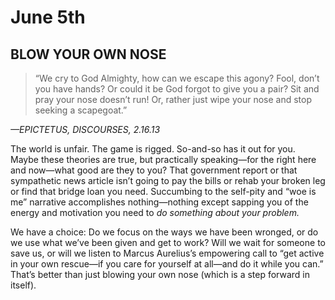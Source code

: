 # June 5th
## BLOW YOUR OWN NOSE

> “We cry to God Almighty, how can we escape this agony? Fool, don’t you have hands? Or could it be God forgot to give you a pair? Sit and pray your nose doesn’t run! Or, rather just wipe your nose and stop seeking a scapegoat.”

*—EPICTETUS, DISCOURSES, 2.16.13*

The world is unfair. The game is rigged. So-and-so has it out for you. Maybe these theories are true, but practically speaking—for the right here and now—what good are they to you? That government report or that sympathetic news article isn’t going to pay the bills or rehab your broken leg or find that bridge loan you need. Succumbing to the self-pity and “woe is me” narrative accomplishes nothing—nothing except sapping you of the energy and motivation you need to *do something about your problem.*

We have a choice: Do we focus on the ways we have been wronged, or do we use what we’ve been given and get to work? Will we wait for someone to save us, or will we listen to Marcus Aurelius’s empowering call to “get active in your own rescue—if you care for yourself at all—and do it while you can.” That’s better than just blowing your own nose (which is a step forward in itself).

